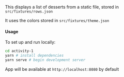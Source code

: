 This displays a list of desserts from a static file, stored in `src/fixtures/rows.json`

It uses the colors stored in `src/fixtures/theme.json`

#### Usage

To set up and run locally:

```bash
cd activity-1
yarn # install dependencies
yarn serve # begin development server
```

App will be available at `http://localhost:8080` by default
